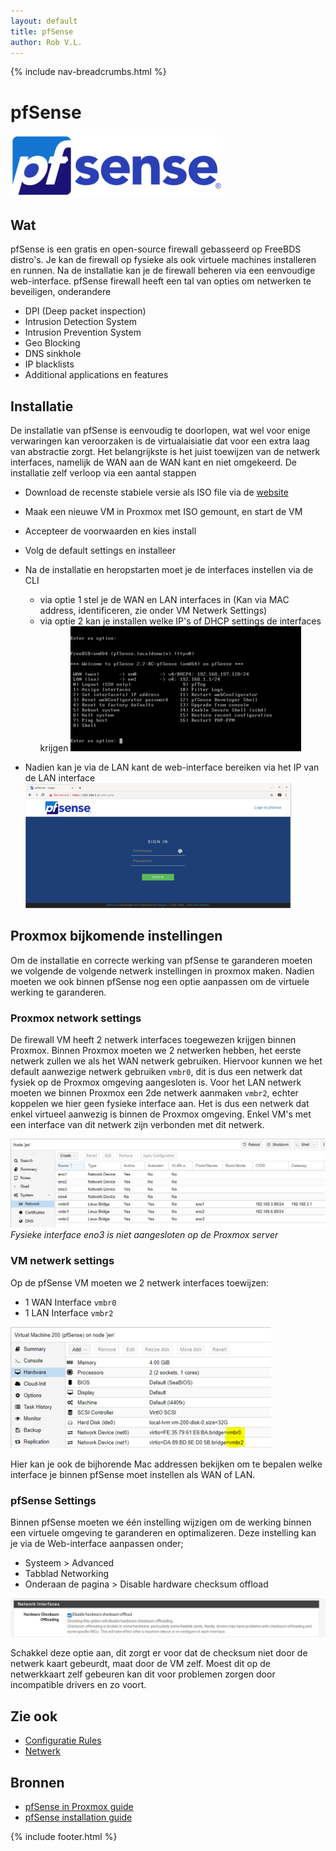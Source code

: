 ```yaml
---
layout: default
title: pfSense
author: Rob V.L.
---
```


{% include nav-breadcrumbs.html %}



# pfSense
![pfSense](../../media/logo/pfSense.png)

## Wat
pfSense is een gratis en open-source firewall gebasseerd op FreeBDS distro's. Je kan de firewall op fysieke als ook virtuele machines installeren en runnen. Na de installatie kan je de firewall beheren via een eenvoudige web-interface. pfSense firewall heeft een tal van opties om netwerken te beveiligen, onderandere
* DPI (Deep packet inspection)
* Intrusion Detection System
* Intrusion Prevention System
* Geo Blocking
* DNS sinkhole
* IP blacklists
* Additional applications en features  

## Installatie 
De installatie van pfSense is eenvoudig te doorlopen, wat wel voor enige verwaringen kan veroorzaken is de virtualaisiatie dat voor een extra laag van abstractie zorgt. Het belangrijkste is het juist toewijzen van de netwerk interfaces, namelijk de WAN aan de WAN kant en niet omgekeerd. De installatie zelf verloop via een aantal stappen
* Download de recenste stabiele versie als ISO file via de [website](https://www.pfsense.org/download/)
* Maak een nieuwe VM in Proxmox met ISO gemount, en start de VM
* Accepteer de voorwaarden en kies install
* Volg de default settings en installeer
* Na de installatie en heropstarten moet je de interfaces instellen via de CLI
    * via optie 1 stel je de WAN en LAN interfaces in (Kan via MAC address, identificeren, zie onder VM Netwerk Settings)
    * via optie 2 kan je installen welke IP's of DHCP settings de interfaces krijgen
        ![pfSense](../../media/pfSense/menu.png)

* Nadien kan je via de LAN kant de web-interface bereiken via het IP van de LAN interface
![pfSense](../../media/pfSense/interface.png)

## Proxmox bijkomende instellingen
Om de installatie en correcte werking van pfSense te garanderen moeten we volgende de volgende netwerk instellingen in proxmox maken. Nadien moeten we ook binnen pfSense nog een optie aanpassen om de virtuele werking te garanderen. 

### Proxmox network settings
De firewall VM heeft 2 netwerk interfaces toegewezen krijgen binnen Proxmox. Binnen Proxmox moeten we 2 netwerken hebben, het eerste netwerk zullen we als het WAN netwerk gebruiken. Hiervoor kunnen we het default aanwezige netwerk gebruiken ```vmbr0```, dit is dus een netwerk dat fysiek op de Proxmox omgeving aangesloten is. Voor het LAN netwerk moeten we binnen Proxmox een 2de netwerk aanmaken ```vmbr2```, echter koppelen we hier geen fysieke interface aan. Het is dus een netwerk dat enkel virtueel aanwezig is binnen de Proxmox omgeving. Enkel VM's met een interface van dit netwerk zijn verbonden met dit netwerk. 

![pfSense](../../media/pfSense/proxmox-network.png)
_Fysieke interface eno3 is niet aangesloten op de Proxmox server_

### VM netwerk settings
Op de pfSense VM moeten we 2 netwerk interfaces toewijzen:
* 1 WAN Interface ```vmbr0```
* 1 LAN Interface ```vmbr2```

![pfSense](../../media/pfSense/vm-network.png)

Hier kan je ook de bijhorende Mac addressen bekijken om te bepalen welke interface je binnen pfSense moet instellen als WAN of LAN.

### pfSense Settings
Binnen pfSense moeten we één instelling wijzigen om de werking binnen een virtuele omgeving te garanderen en optimalizeren. Deze instelling kan je via de Web-interface aanpassen onder; 
* Systeem > Advanced 
* Tabblad Networking
* Onderaan de pagina > Disable hardware checksum offload

![pfSense](../../media/pfSense/checksum.png)


Schakkel deze optie aan, dit zorgt er voor dat de checksum niet door de netwerk kaart gebeurdt, maat door de VM zelf. Moest dit op de netwerkkaart zelf gebeuren kan dit voor problemen zorgen door incompatible drivers en zo voort.

## Zie ook
* [Configuratie Rules](/{{site.RepoName}}/CCS/pfSense/Config)
* [Netwerk](/{{site.RepoName}}/CCS/Netwerk/)

## Bronnen 
* [pfSense in Proxmox guide ](https://docs.netgate.com/pfsense/en/latest/virtualization/virtualizing-pfsense-with-proxmox.html)
* [pfSense installation guide ](https://docs.netgate.com/pfsense/en/latest/install/installing-pfsense.html)

{% include footer.html %}
